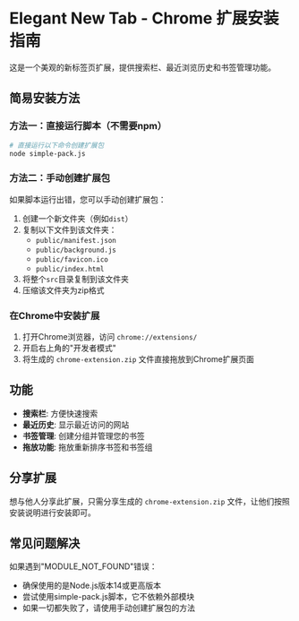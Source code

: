 
# Elegant New Tab - Chrome 扩展安装指南

这是一个美观的新标签页扩展，提供搜索栏、最近浏览历史和书签管理功能。

## 简易安装方法

### 方法一：直接运行脚本（不需要npm）

```bash
# 直接运行以下命令创建扩展包
node simple-pack.js
```

### 方法二：手动创建扩展包

如果脚本运行出错，您可以手动创建扩展包：

1. 创建一个新文件夹（例如`dist`）
2. 复制以下文件到该文件夹：
   - `public/manifest.json`
   - `public/background.js`
   - `public/favicon.ico`
   - `public/index.html`
3. 将整个`src`目录复制到该文件夹
4. 压缩该文件夹为zip格式

### 在Chrome中安装扩展

1. 打开Chrome浏览器，访问 `chrome://extensions/`
2. 开启右上角的"开发者模式"
3. 将生成的 `chrome-extension.zip` 文件直接拖放到Chrome扩展页面

## 功能

- **搜索栏**: 方便快速搜索
- **最近历史**: 显示最近访问的网站
- **书签管理**: 创建分组并管理您的书签
- **拖放功能**: 拖放重新排序书签和书签组

## 分享扩展

想与他人分享此扩展，只需分享生成的 `chrome-extension.zip` 文件，让他们按照安装说明进行安装即可。

## 常见问题解决

如果遇到"MODULE_NOT_FOUND"错误：
- 确保使用的是Node.js版本14或更高版本
- 尝试使用simple-pack.js脚本，它不依赖外部模块
- 如果一切都失败了，请使用手动创建扩展包的方法
